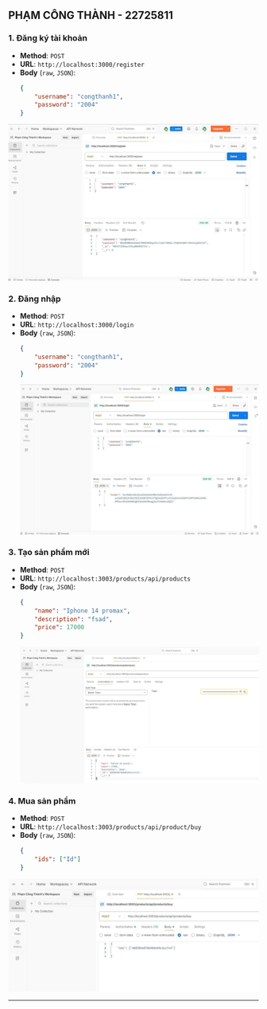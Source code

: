 ## PHẠM CÔNG THÀNH - 22725811

### 1. Đăng ký tài khoản
* **Method**: `POST`
* **URL**: `http://localhost:3000/register`
* **Body** (`raw`, `JSON`):
    ```json
    {
        "username": "congthanh1",
        "password": "2004"
    }
    ```
![alt text](public/register.jpg)

### 2. Đăng nhập
* **Method**: `POST`
* **URL**: `http://localhost:3000/login`
* **Body** (`raw`, `JSON`):
    ```json
    {
        "username": "congthanh1",
        "password": "2004"
    }
    ```
    ![alt text](public/login.jpg)


### 3. Tạo sản phẩm mới
* **Method**: `POST`
* **URL**: `http://localhost:3003/products/api/products`
* **Body** (`raw`, `JSON`):
    ```json
    {
        "name": "Iphone 14 promax",
        "description": "fsad",
        "price": 17000
    }
    ```
    ![alt text](public/create.jpg)
   

### 4. Mua sản phẩm
* **Method**: `POST`
* **URL**: `http://localhost:3003/products/api/product/buy`
* **Body** (`raw`, `JSON`):
    ```json
    {
        "ids": ["Id"]
    }
    ```
 ![alt text](public/buy.jpg)

---


